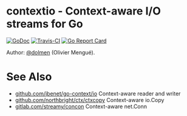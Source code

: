 # contextio - Context-aware I/O streams for Go

[![GoDoc](https://img.shields.io/badge/godoc-reference-blue.svg)](https://godoc.org/github.com/dolmen-go/contextio)
[![Travis-CI](https://api.travis-ci.org/dolmen-go/contextio.svg?branch=master)](https://travis-ci.org/dolmen-go/contextio)
[![Go Report Card](https://goreportcard.com/badge/github.com/dolmen-go/contextio)](https://goreportcard.com/report/github.com/dolmen-go/contextio)

Author: [@dolmen](https://github.com/dolmen)  (Olivier Mengué).


# See Also

* [github.com/jbenet/go-context/io](https://godoc.org/github.com/jbenet/go-context/io) Context-aware reader and writer
* [github.com/northbright/ctx/ctxcopy](https://godoc.org/github.com/northbright/ctx/ctxcopy) Context-aware io.Copy
* [gitlab.com/streamy/concon](https://godoc.org/gitlab.com/streamy/concon) Context-aware net.Conn
